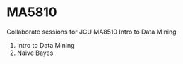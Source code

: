 # MA5810
Collaborate sessions for JCU MA8510 Intro to Data Mining

1. Intro to Data Mining
2. Naive Bayes
